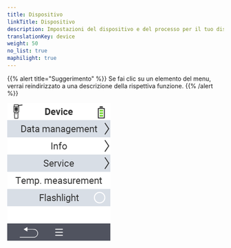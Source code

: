 ```yaml
---
title: Dispositivo
linkTitle: Dispositivo
description: Impostazioni del dispositivo e del processo per il tuo dispositivo VitalControl
translationKey: device
weight: 50
no_list: true
maphilight: true
---
```

{{% alert title="Suggerimento" %}}
Se fai clic su un elemento del menu, verrai reindirizzato a una descrizione della rispettiva funzione.
{{% /alert %}}

<img src="images/menu.png" alt="Dispositivo VitalControl" title="Dispositivo" usemap="#workmap" class="maphilight" />

<map name="workmap">
  <area shape="rect" coords="2,40,238,80" alt="Gestione dei dati" title="Esegui backup dei dati, esporta i tuoi dati e ripristina il dispositivo&#10;Clic del mouse: apri la documentazione" href="/it/docs/device/data-management/">
  <area shape="rect" coords="2,80,238,120" alt="Informazioni" title="Visualizza importanti informazioni sul software e sull'hardware&#10;Clic del mouse: apri la documentazione" href="/it/docs/device/info/">
  <area shape="rect" coords="2,120,238,160" alt="Servizio" title="Controlla i driver del tuo dispositivo, aggiorna il firmware ed esegui un test di portata&#10;Clic del mouse: apri la documentazione" href="/it/docs/device/service/">
  <area shape="rect" coords="2,160,238,200" alt="Misurazione della temperatura" title="Testa la misurazione della temperatura del tuo dispositivo&#10;Clic del mouse: apri la documentazione" href="/it/docs/device/temperature-measurement/">
  <area shape="rect" coords="2,200,238,240" alt="Torcia" title="Accendi o spegni la luce sul tuo dispositivo VitalControl&#10;Clic del mouse: apri la documentazione" href="/it/docs/device/flashlight/">

  <area shape="rect" coords="2,282,97,318" alt="Indietro" title="Torna indietro di un livello" href="/it/docs/menu/mainmenu/">
</map>
